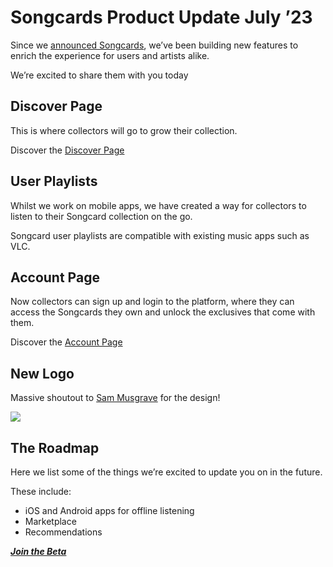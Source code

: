 # Songcards Product Update July &#8217;23



Since we [announced Songcards](/songcards/), we’ve been building new features to enrich the experience for users and artists alike.

We’re excited to share them with you today

Discover Page
-------------

This is where collectors will go to grow their collection.

Discover the [Discover Page](https://beta.songcards.io/discover)

User Playlists
--------------

Whilst we work on mobile apps, we have created a way for collectors to listen to their Songcard collection on the go.

Songcard user playlists are compatible with existing music apps such as VLC.

Account Page
------------

Now collectors can sign up and login to the platform, where they can access the Songcards they own and unlock the exclusives that come with them.

Discover the [Account Page](https://beta.songcards.io/account)

New Logo
--------

Massive shoutout to [Sam Musgrave](https://musgrave.design/) for the design!

![](https://unlockyoursound.io/wp-content/uploads/2023/07/songcards-product-update-1024x576.jpg)
  

The Roadmap
-----------

Here we list some of the things we’re excited to update you on in the future.

These include:

* iOS and Android apps for offline listening
* Marketplace
* Recommendations

***[Join the Beta](https://docs.google.com/forms/d/e/1FAIpQLSeIRf_Fl7JvdCSRr7AGFZCOhrlJvP1YLuVRxmE2uvayY59wPQ/viewform?usp=sf_link)***

